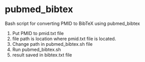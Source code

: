 # pubmed_bibtex
Bash script for converting PMID to BibTeX using pubmed_bibtex

1. Put PMID to pmid.txt file
2. file path is location where pmid.txt file is located.
3. Change path in pubmed_bibtex.sh file
4. Run pubmed_bibtex.sh
5. result saved in bibtex.txt file
